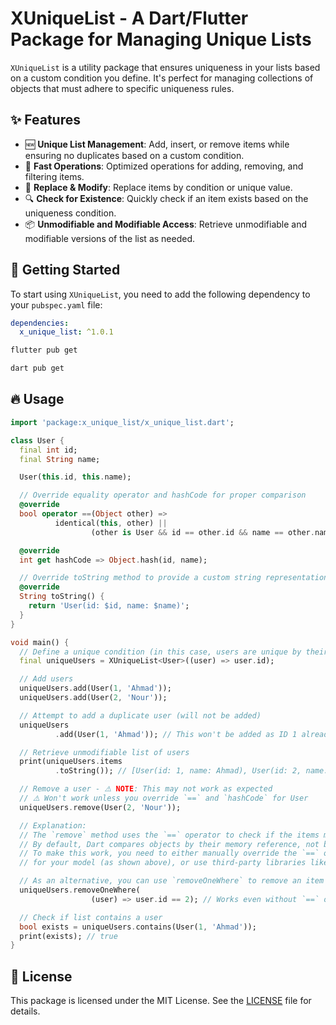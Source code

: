# XUniqueList - A Dart/Flutter Package for Managing Unique Lists

`XUniqueList` is a utility package that ensures uniqueness in your lists based on a custom condition
you define. It's perfect for managing collections of objects that must adhere to specific uniqueness
rules.

## ✨ Features

- 🆕 **Unique List Management**: Add, insert, or remove items while ensuring no duplicates based on a
  custom condition.
- 🚀 **Fast Operations**: Optimized operations for adding, removing, and filtering items.
- 🔄 **Replace & Modify**: Replace items by condition or unique value.
- 🔍 **Check for Existence**: Quickly check if an item exists based on the uniqueness condition.
- 📦 **Unmodifiable and Modifiable Access**: Retrieve unmodifiable and modifiable versions of the
  list as needed.

## 🚀 Getting Started

To start using `XUniqueList`, you need to add the following dependency to your `pubspec.yaml` file:

```yaml
dependencies:
  x_unique_list: ^1.0.1
```

```bash
flutter pub get
```

```bash
dart pub get
```

## 🔥 Usage

```dart
import 'package:x_unique_list/x_unique_list.dart';

class User {
  final int id;
  final String name;

  User(this.id, this.name);

  // Override equality operator and hashCode for proper comparison
  @override
  bool operator ==(Object other) =>
          identical(this, other) ||
                  (other is User && id == other.id && name == other.name);

  @override
  int get hashCode => Object.hash(id, name);

  // Override toString method to provide a custom string representation
  @override
  String toString() {
    return 'User(id: $id, name: $name)';
  }
}

void main() {
  // Define a unique condition (in this case, users are unique by their ID)
  final uniqueUsers = XUniqueList<User>((user) => user.id);

  // Add users
  uniqueUsers.add(User(1, 'Ahmad'));
  uniqueUsers.add(User(2, 'Nour'));

  // Attempt to add a duplicate user (will not be added)
  uniqueUsers
          .add(User(1, 'Ahmad')); // This won't be added as ID 1 already exists

  // Retrieve unmodifiable list of users
  print(uniqueUsers.items
          .toString()); // [User(id: 1, name: Ahmad), User(id: 2, name: Nour)]

  // Remove a user - ⚠️ NOTE: This may not work as expected
  // ⚠️ Won't work unless you override `==` and `hashCode` for User
  uniqueUsers.remove(User(2, 'Nour'));

  // Explanation:
  // The `remove` method uses the `==` operator to check if the items match.
  // By default, Dart compares objects by their memory reference, not by the fields inside the object.
  // To make this work, you need to either manually override the `==` operator and `hashCode`
  // for your model (as shown above), or use third-party libraries like `equatable`, `freezed`, etc.

  // As an alternative, you can use `removeOneWhere` to remove an item by a condition
  uniqueUsers.removeOneWhere(
                  (user) => user.id == 2); // Works even without `==` override

  // Check if list contains a user
  bool exists = uniqueUsers.contains(User(1, 'Ahmad'));
  print(exists); // true
}
```

## 📄 License

This package is licensed under the MIT License. See the [LICENSE](LICENSE) file for details.